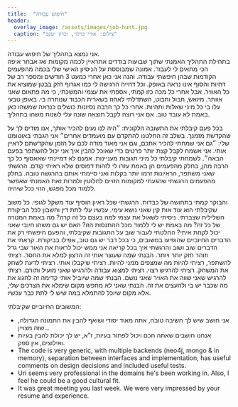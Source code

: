 ```yaml
---
title:  "חיפוש עבודה"
header:
  overlay_image: /assets/images/job-hunt.jpg
  caption: "צילום: אורי ברכר, זכרון יעקב"
---
```

<!--more-->
אני נמצא בתהליך של חיפוש עבודה.  
בתחילת התהליך האמנתי שתוך שבועות בודדים אתראיין לכמה מקומות ואז אבחר איפה הכי מתאים לי לעבוד.
אמונה שמבוססת על הניסיון האישי שלי בכמה מהפעמים הקודמות שבהן חיפשתי עבודה.
והנה אני כאן אחרי כמעט 3 חודשים ומספר רב של דחיות והסוף אינו נראה באופק.
וכל דחייה הרגישה לי כמו אגרוף חזק בבטן שמוציא את כל האוויר.
אבל אחרי כל מכה כזו קמתי, אספתי את עצמי והמשכתי, כי מה פתאום שאני אוותר.
מיואש, חבול וחבוט, השתדלתי לאחוז בשארית הכבוד שנותרה בי.
באופן טבעי עלו בי כל מיני שאלות ותהיות.
אחרי כל כך הרבה נסיונות כושלים כנראה שמשהו כאן באמת לא עובד טוב.
אם אני רוצה לקבל תוצאה שונה עלי לשנות משהו בתהליך.

בכל פעם קיבלתי את התשובה הלקונית: ״היה לנו נעים להכיר אותך, אנו מודים לך על שהקדשת מזמנך.
בשלב זה החלטנו להתקדם עם מועמדים אחרים״ אני הגבתי באוטומט שלי: ״גם אני שמחתי להכיר אתכם, וגם אני מאוד מודה לכם על הזמן שהקדשתם לראיין אותי.
אני אשמח לקבל קצת יותר פרטים כדי שאוכל להבין איך אני יכול להשתפר בפעם הבאה״.
לשמחתי קיבלתי כל מיני תגובות מעניינות.
אמנם לא דמיינתי שאאסוף כל כך הרבה מהן, בחלק מהפעמים הן באמת עזרו לי לזהות דפוסים שלא ראיתי קודם.
הרגשתי שאני משתפר, הראיונות זרמו יותר בקלות ואני סיימתי אותם בהרגשה טובה.
בחלק מהפעמים הרגשתי שהגעתי למקומות הזויים לחלוטין ולמרות זאת האמנתי שאפשר ללמוד מכל מפגש, הזוי ככל שיהיה.

והבוקר קמתי בתחושה של כבדות.
הרגשתי שכל ראיון הוסיף עוד משקל לגופי.
כל משוב שקיבלתי הוא עוד אות קין שאני נושא עימי.
עכשיו עלי לתת דין וחשבון לכל הביקורת השלילית שצברתי.
ניסיתי לשאול את עצמי למה בעצם כל זה קרה? מה באמת המטרה של כל זה?
מה באמת יש לי ללמוד מכל ההתנסות הזו? האם יש גם משהו חיובי שאני יכול לקחת איתי?
החלטתי לעבור שוב על התגובות שקיבלתי, והפעם חיפשתי רק את הדברים החיוביים שהופיעו במשובים,
כי בכל דבר יש גם טוב, אפילו בביקורת.
קראתי את הדברים שוב ושוב והרגשתי איך בכל קריאה אני ממש יכול לראות את האור שבי גדל וזוהר חזק יותר ויותר.
הבנתי שמה שעוצר אותי זה הרצון למלא את החסר. רציתי להשתפר, רציתי להיות מה שמצפים ממני להיות.
רציתי שיקבלו אותי. רציתי לדעת לשחק את המשחק. רציתי להרגיש רצוי.
רציתי למצוא עבודה ולהרגיש שאני מועיל ותורם. רציתי להרגיש שאני שווה את האויר שאני נושם.
הבנתי שמה שיוביל אותי קדימה זה לחגוג את מה שכבר יש בי ולהעצים את זה.
הבנתי שאני לא מחפש מקום שימלא את הצרכים שלי, אלא מקום שיוכל להתמלא במה שיש לי לתת כבר עכשיו.

המשובים החיוביים שקיבלתי:

- אני חושב שיש לך חשיבה טובה, אתה מאוד יסודי ושואף להבין את התמונה הגדולה, שזה מצויין...
- אנחנו חושבים שאתה חכם ויכול לפתור בעיות, ז”א, יש לך יכולת להבין בעיות ואילוצים, אין ספק.
- The code is very generic, with multiple backends (neo4j, mongo & in memory),
separation between interfaces and implementation,
has useful comments on design decisions and included useful tests.
- Uri seems very professional in the domains he's been working in.
Also, I feel he could be a good cultural fit.
- It was great meeting you last week. We were very impressed by your resume and experience.

